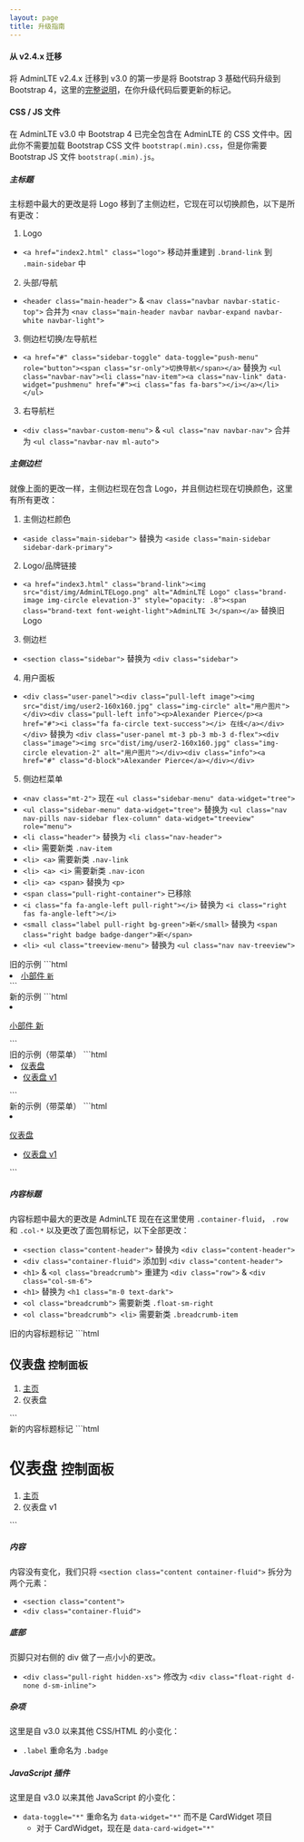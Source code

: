```yaml
---
layout: page
title: 升级指南
---
```


#### 从 v2.4.x 迁移

将 AdminLTE v2.4.x 迁移到 v3.0 的第一步是将 Bootstrap 3 基础代码升级到 Bootstrap 4，这里的<a href="https://getbootstrap.com/docs/4.4/migration/">完整说明</a>，在你升级代码后要更新的标记。

#### CSS / JS 文件

在 AdminLTE v3.0 中 Bootstrap 4 已完全包含在 AdminLTE 的 CSS 文件中。因此你不需要加载 Bootstrap CSS 文件 `bootstrap(.min).css`，但是你需要 Bootstrap JS 文件 `bootstrap(.min).js`。

##### 主标题

主标题中最大的更改是将 Logo 移到了主侧边栏，它现在可以切换颜色，以下是所有更改：

1. Logo
  - `<a href="index2.html" class="logo">` 移动并重建到 `.brand-link` 到 `.main-sidebar` 中
2. 头部/导航
  - `<header class="main-header">` & `<nav class="navbar navbar-static-top">` 合并为 `<nav class="main-header navbar navbar-expand navbar-white navbar-light">`
3. 侧边栏切换/左导航栏
  - `<a href="#" class="sidebar-toggle" data-toggle="push-menu" role="button"><span class="sr-only">切换导航</span></a>` 替换为 `<ul class="navbar-nav"><li class="nav-item"><a class="nav-link" data-widget="pushmenu" href="#"><i class="fas fa-bars"></i></a></li></ul>`
3. 右导航栏
  - `<div class="navbar-custom-menu">` & `<ul class="nav navbar-nav">` 合并为 `<ul class="navbar-nav ml-auto">`

##### 主侧边栏

就像上面的更改一样，主侧边栏现在包含 Logo，并且侧边栏现在切换颜色，这里有所有更改：

1. 主侧边栏颜色
  - `<aside class="main-sidebar">` 替换为 `<aside class="main-sidebar sidebar-dark-primary">`
2. Logo/品牌链接
  - `<a href="index3.html" class="brand-link"><img src="dist/img/AdminLTELogo.png" alt="AdminLTE Logo" class="brand-image img-circle elevation-3" style="opacity: .8"><span class="brand-text font-weight-light">AdminLTE 3</span></a>` 替换旧 Logo
3. 侧边栏
  - `<section class="sidebar">` 替换为 `<div class="sidebar">`
4. 用户面板
  - `<div class="user-panel"><div class="pull-left image"><img src="dist/img/user2-160x160.jpg" class="img-circle" alt="用户图片"></div><div class="pull-left info"><p>Alexander Pierce</p><a href="#"><i class="fa fa-circle text-success"></i> 在线</a></div></div>` 替换为 `<div class="user-panel mt-3 pb-3 mb-3 d-flex"><div class="image"><img src="dist/img/user2-160x160.jpg" class="img-circle elevation-2" alt="用户图片"></div><div class="info"><a href="#" class="d-block">Alexander Pierce</a></div></div>`
5. 侧边栏菜单
  - `<nav class="mt-2">` 现在 `<ul class="sidebar-menu" data-widget="tree">`
  - `<ul class="sidebar-menu" data-widget="tree">` 替换为 `<ul class="nav nav-pills nav-sidebar flex-column" data-widget="treeview" role="menu">`
  - `<li class="header">` 替换为 `<li class="nav-header">`
  - `<li>` 需要新类 `.nav-item`
  - `<li> <a>` 需要新类 `.nav-link`
  - `<li> <a> <i>` 需要新类 `.nav-icon`
  - `<li> <a> <span>` 替换为 `<p>`
  - `<span class="pull-right-container">` 已移除
  - `<i class="fa fa-angle-left pull-right"></i>` 替换为 `<i class="right fas fa-angle-left"></i>`
  - `<small class="label pull-right bg-green">新</small>` 替换为 `<span class="right badge badge-danger">新</span>`
  - `<li> <ul class="treeview-menu">` 替换为 `<ul class="nav nav-treeview">`


<div class="row">
  <div class="col-md-6" markdown="1">
旧的示例
```html
<li>
  <a href="pages/widgets.html">
    <i class="fa fa-th"></i> <span>小部件</span>
    <span class="pull-right-container">
      <small class="label pull-right bg-green">新</small>
    </span>
  </a>
</li>
```
  </div>
  <div class="col-md-6" markdown="1">
新的示例
```html
<li class="nav-item">
  <a href="pages/widgets.html" class="nav-link">
    <i class="nav-icon fas fa-th"></i>
    <p>
      小部件
      <span class="right badge badge-danger">新</span>
    </p>
  </a>
</li>
```
  </div>
</div>

<div class="row">
  <div class="col-md-6" markdown="1">
旧的示例（带菜单）
```html
<li class="treeview">
  <a href="#">
    <i class="fa fa-dashboard"></i> <span>仪表盘</span>
    <span class="pull-right-container">
      <i class="fa fa-angle-left pull-right"></i>
    </span>
  </a>
  <ul class="treeview-menu">
    <li class="active"><a href="index.html">
      <i class="fa fa-circle-o"></i> 仪表盘 v1</a>
    </li>
  </ul>
</li>
```
  </div>
  <div class="col-md-6" markdown="1">
新的示例（带菜单）
```html
<li class="nav-item">
  <a href="#" class="nav-link">
    <i class="nav-icon fas fa-tachometer-alt"></i>
    <p>
      仪表盘
      <i class="right fas fa-angle-left"></i>
    </p>
  </a>
  <ul class="nav nav-treeview">
    <li class="nav-item">
      <a href="index.html" class="nav-link active">
        <i class="far fa-circle nav-icon"></i>
        <p>仪表盘 v1</p>
      </a>
    </li>
  </ul>
</li>
```
  </div>
</div>

##### 内容标题

内容标题中最大的更改是 AdminLTE 现在在这里使用 `.container-fluid`， `.row` 和 `.col-*` 以及更改了面包屑标记，以下全部更改：

- `<section class="content-header">` 替换为 `<div class="content-header">`
- `<div class="container-fluid">` 添加到 `<div class="content-header">`
- `<h1>` & `<ol class="breadcrumb">` 重建为 `<div class="row">` & `<div class="col-sm-6">`
- `<h1>` 替换为 `<h1 class="m-0 text-dark">`
- `<ol class="breadcrumb">` 需要新类 `.float-sm-right`
- `<ol class="breadcrumb"> <li>` 需要新类 `.breadcrumb-item`


<div class="row">
  <div class="col-md-6" markdown="1">
旧的内容标题标记
```html
<section class="content-header">
  <h1>
    仪表盘
    <small>控制面板</small>
  </h1>
  <ol class="breadcrumb">
    <li><a href="#"><i class="fa fa-dashboard"></i> 主页</a></li>
    <li class="active">仪表盘</li>
  </ol>
</section>
```
  </div>
  <div class="col-md-6" markdown="1">
新的内容标题标记
```html
<div class="content-header">
  <div class="container-fluid">
    <div class="row mb-2">
      <div class="col-sm-6">
        <h1 class="m-0 text-dark">
          仪表盘
          <small>控制面板</small>
        </h1>
      </div>
      <div class="col-sm-6">
        <ol class="breadcrumb float-sm-right">
          <li class="breadcrumb-item"><a href="#">主页</a></li>
          <li class="breadcrumb-item active">仪表盘 v1</li>
        </ol>
      </div>
    </div>
  </div>
</div>
```
  </div>
</div>

##### 内容

内容没有变化，我们只将 `<section class="content container-fluid">` 拆分为两个元素：

- `<section class="content">`
- `<div class="container-fluid">`

##### 底部

页脚只对右侧的 div 做了一点小小的更改。

- `<div class="pull-right hidden-xs">` 修改为 `<div class="float-right d-none d-sm-inline">`

##### 杂项

这里是自 v3.0 以来其他 CSS/HTML 的小变化：

- `.label` 重命名为 `.badge`

##### JavaScript 插件

这里是自 v3.0 以来其他 JavaScript 的小变化：

- `data-toggle="*"` 重命名为 `data-widget="*"` 而不是 CardWidget 项目
  - 对于 CardWidget，现在是 `data-card-widget="*"`
